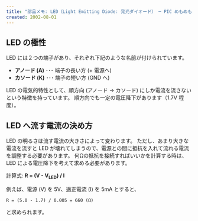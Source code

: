 ```yaml
---
title: "部品メモ: LED（Light Emitting Diode: 発光ダイオード） ─ PIC めもめも"
created: 2002-08-01
---
```


LED の極性
----

LED には２つの端子があり、それぞれ下記のような名前が付けられています。

- **アノード (A)** ･･･ 端子の長い方 (+ 電源へ)
- **カソード (K)** ･･･ 端子の短い方 (GND へ)

LED の電気的特性として、順方向 (アノード → カソード) にしか電流を流さないという特徴を持っています。
順方向でも一定の電圧降下があります（1.7V 程度）。


LED へ流す電流の決め方
----

LED の明るさは流す電流の大きさによって変わります。
ただし、あまり大きな電流を流すと LED が壊れてしまうので、電源との間に抵抗を入れて流れる電流を調整する必要があります。
何Ωの抵抗を接続すればいいかを計算する時は、LED による電圧降下を考えて求める必要があります。

計算式: **R = (V - V<SUB>LED</SUB>) / I**

例えば、電源 (V) を 5V、適正電流 (I) を 5mA とすると、

~~~
R = (5.0 - 1.7) / 0.005 = 660 (Ω)
~~~

と求められます。

